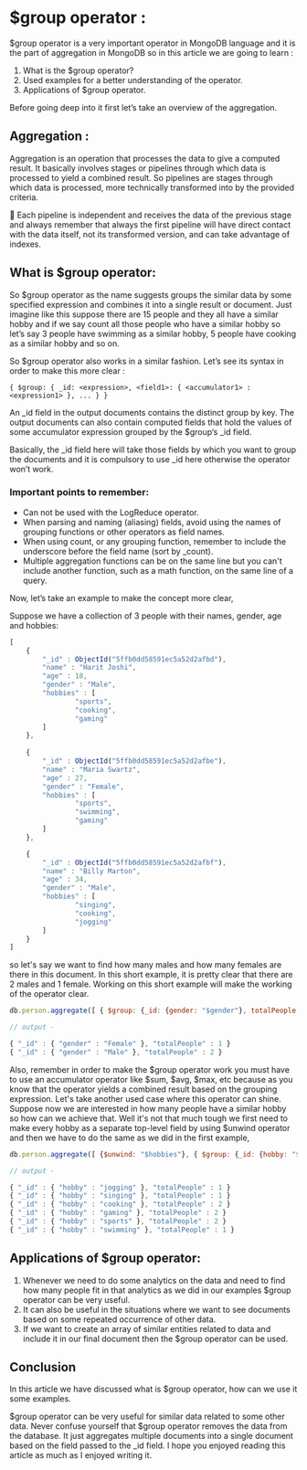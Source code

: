 # $group operator :

$group operator is a very important operator in MongoDB language and it is the part of aggregation in MongoDB so in this article we are going to learn :

1. What is the $group operator?
1. Used examples for a better understanding of the operator.
1. Applications of $group operator.

Before going deep into it first let’s take an overview of the aggregation.

## Aggregation :

Aggregation is an operation that processes the data to give a computed result. It basically involves stages or pipelines through which data is processed to yield a combined result. So pipelines are stages through which data is processed, more technically transformed into by the provided criteria.
 
:memo: Each pipeline is independent and receives the data of the previous stage and always remember that always the first pipeline will have direct contact with the data itself, not its transformed version, and can take advantage of indexes.

## What is $group operator:

So $group operator as the name suggests groups the similar data by some specified expression and combines it into a single result or document. Just imagine like this suppose there are 15 people and they all have a similar hobby and if we say count all those people who have a similar hobby so let’s say 3 people have swimming as a similar hobby, 5 people have cooking as a similar hobby and so on.

So $group operator also works in a similar fashion. Let’s see its syntax in order to make this more clear :

`{ $group: { _id: <expression>, <field1>: { <accumulator1> : <expression1> }, ... } }`

An _id field in the output documents contains the distinct group by key. The output documents can also contain computed fields that hold the values of some accumulator expression grouped by the $group‘s _id field.

Basically, the _id field here will take those fields by which you want to group the documents and it is compulsory to use _id here otherwise the operator won’t work.

### Important points to remember:

* Can not be used with the LogReduce operator.
* When parsing and naming (aliasing) fields, avoid using the names of grouping functions or other operators as field names.
* When using count, or any grouping function, remember to include the underscore before the field name (sort by _count).
* Multiple aggregation functions can be on the same line but you can't include another function, such as a math function, on the same line of a query.


Now, let’s take an example to make the concept more clear,

Suppose we have a collection of 3 people with their names, gender, age and hobbies:
```js
[
    {
        "_id" : ObjectId("5ffb0dd58591ec5a52d2afbd"),
        "name" : "Harit Joshi",
        "age" : 18,
        "gender" : "Male",
        "hobbies" : [
                "sports",
                "cooking",
                "gaming"
        ]
    },
    
    {
        "_id" : ObjectId("5ffb0dd58591ec5a52d2afbe"),
        "name" : "Maria Swartz",
        "age" : 27,
        "gender" : "Female",
        "hobbies" : [
                "sports",
                "swimming",
                "gaming"
        ]
    },

    {
        "_id" : ObjectId("5ffb0dd58591ec5a52d2afbf"),
        "name" : "Billy Marton",
        "age" : 34,
        "gender" : "Male",
        "hobbies" : [
                "singing",
                "cooking",
                "jogging"
        ]
    }
]
```
so let's say we want to find how many males and how many females are there in this document. In this short example, it is pretty clear that there are 2 males and 1 female. Working on this short example will make the working of the operator clear.

```js
db.person.aggregate([ { $group: {_id: {gender: "$gender"}, totalPeople: {$sum: 1}} } ]).pretty() 

// output -

{ "_id" : { "gender" : "Female" }, "totalPeople" : 1 }
{ "_id" : { "gender" : "Male" }, "totalPeople" : 2 }

```
Also, remember in order to make the $group operator work you must have to use an accumulator operator like $sum, $avg, $max, etc because as you know that the operator yields a combined result based on the grouping expression. Let's take another used case where this operator can shine. Suppose now we are interested in how many people have a similar hobby so how can we achieve that. Well it's not that much tough
we first need to make every hobby as a separate top-level field by using $unwind operator and then we have to do the same as we did in the first example,

```js
db.person.aggregate([ {$unwind: "$hobbies"}, { $group: {_id: {hobby: "$hobbies"}, totalPeople: {$sum: 1}} } ]).pretty() 

// output -

{ "_id" : { "hobby" : "jogging" }, "totalPeople" : 1 }
{ "_id" : { "hobby" : "singing" }, "totalPeople" : 1 }
{ "_id" : { "hobby" : "cooking" }, "totalPeople" : 2 }
{ "_id" : { "hobby" : "gaming" }, "totalPeople" : 2 }
{ "_id" : { "hobby" : "sports" }, "totalPeople" : 2 }
{ "_id" : { "hobby" : "swimming" }, "totalPeople" : 1 }

```
## Applications of $group operator:

1.  Whenever we need to do some analytics on the data and need to find how many people fit in that analytics as we did in our examples $group operator can be very useful.
1.  It can also be useful in the situations where we want to see documents based on some repeated occurrence of other data.
1.  If we want to create an array of similar entities related to data and include it in our final document then the $group operator can be used.

## Conclusion

In this article we have discussed what is $group operator, how can we use it some examples.

$group operator can be very useful for similar data related to some other data.
Never confuse yourself that $group operator removes the data from the database. It just aggregates multiple documents into a single document based on the field passed to the _id field. I hope you enjoyed reading this article as much as I enjoyed writing it.

